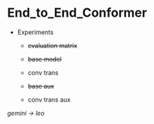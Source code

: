 # End_to_End_Conformer
- Experiments
  - ~~evaluation matrix~~
  
  - ~~base model~~
  - conv trans
  
  - ~~base aux~~
  - conv trans aux
 
*gemini -> leo*

